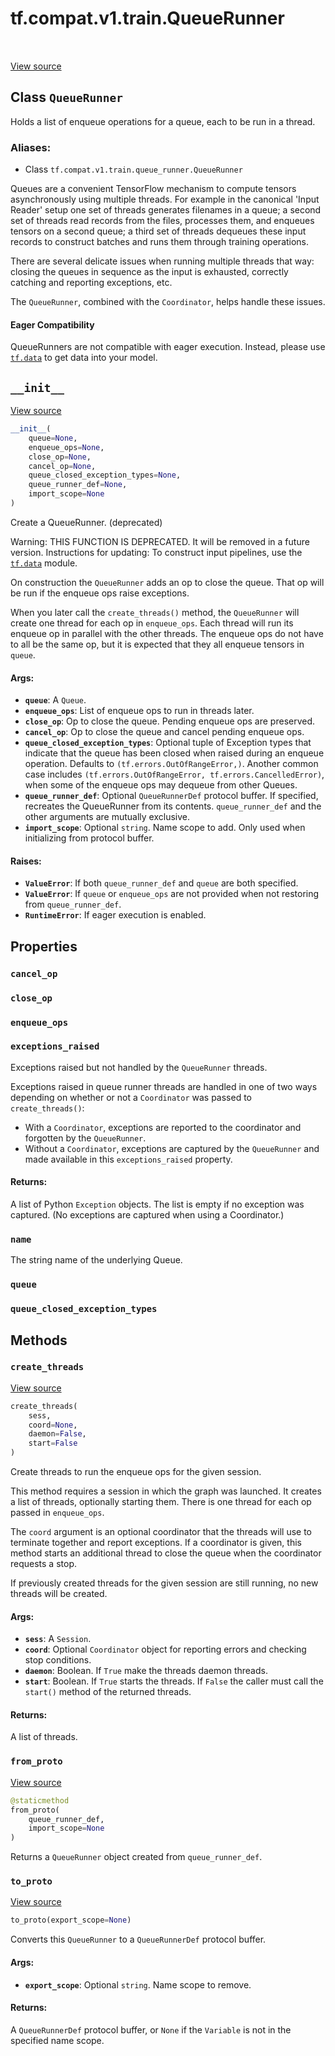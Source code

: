 <div itemscope itemtype="http://developers.google.com/ReferenceObject">
<meta itemprop="name" content="tf.compat.v1.train.QueueRunner" />
<meta itemprop="path" content="Stable" />
<meta itemprop="property" content="cancel_op"/>
<meta itemprop="property" content="close_op"/>
<meta itemprop="property" content="enqueue_ops"/>
<meta itemprop="property" content="exceptions_raised"/>
<meta itemprop="property" content="name"/>
<meta itemprop="property" content="queue"/>
<meta itemprop="property" content="queue_closed_exception_types"/>
<meta itemprop="property" content="__init__"/>
<meta itemprop="property" content="create_threads"/>
<meta itemprop="property" content="from_proto"/>
<meta itemprop="property" content="to_proto"/>
</div>

# tf.compat.v1.train.QueueRunner

<!-- Insert buttons -->

<table class="tfo-notebook-buttons tfo-api" align="left">
</table>

<a target="_blank" href="/code/stable/tensorflow/python/training/queue_runner_impl.py">View source</a>



## Class `QueueRunner`

<!-- Start diff -->
Holds a list of enqueue operations for a queue, each to be run in a thread.



### Aliases:

* Class `tf.compat.v1.train.queue_runner.QueueRunner`


<!-- Placeholder for "Used in" -->

Queues are a convenient TensorFlow mechanism to compute tensors
asynchronously using multiple threads. For example in the canonical 'Input
Reader' setup one set of threads generates filenames in a queue; a second set
of threads read records from the files, processes them, and enqueues tensors
on a second queue; a third set of threads dequeues these input records to
construct batches and runs them through training operations.

There are several delicate issues when running multiple threads that way:
closing the queues in sequence as the input is exhausted, correctly catching
and reporting exceptions, etc.

The `QueueRunner`, combined with the `Coordinator`, helps handle these issues.



#### Eager Compatibility
QueueRunners are not compatible with eager execution. Instead, please
use <a href="../../../../tf/data.md"><code>tf.data</code></a> to get data into your model.



<h2 id="__init__"><code>__init__</code></h2>

<a target="_blank" href="/code/stable/tensorflow/python/training/queue_runner_impl.py">View source</a>

``` python
__init__(
    queue=None,
    enqueue_ops=None,
    close_op=None,
    cancel_op=None,
    queue_closed_exception_types=None,
    queue_runner_def=None,
    import_scope=None
)
```

Create a QueueRunner. (deprecated)

Warning: THIS FUNCTION IS DEPRECATED. It will be removed in a future version.
Instructions for updating:
To construct input pipelines, use the <a href="../../../../tf/data.md"><code>tf.data</code></a> module.

On construction the `QueueRunner` adds an op to close the queue.  That op
will be run if the enqueue ops raise exceptions.

When you later call the `create_threads()` method, the `QueueRunner` will
create one thread for each op in `enqueue_ops`.  Each thread will run its
enqueue op in parallel with the other threads.  The enqueue ops do not have
to all be the same op, but it is expected that they all enqueue tensors in
`queue`.

#### Args:


* <b>`queue`</b>: A `Queue`.
* <b>`enqueue_ops`</b>: List of enqueue ops to run in threads later.
* <b>`close_op`</b>: Op to close the queue. Pending enqueue ops are preserved.
* <b>`cancel_op`</b>: Op to close the queue and cancel pending enqueue ops.
* <b>`queue_closed_exception_types`</b>: Optional tuple of Exception types that
  indicate that the queue has been closed when raised during an enqueue
  operation.  Defaults to `(tf.errors.OutOfRangeError,)`.  Another common
  case includes `(tf.errors.OutOfRangeError, tf.errors.CancelledError)`,
  when some of the enqueue ops may dequeue from other Queues.
* <b>`queue_runner_def`</b>: Optional `QueueRunnerDef` protocol buffer. If specified,
  recreates the QueueRunner from its contents. `queue_runner_def` and the
  other arguments are mutually exclusive.
* <b>`import_scope`</b>: Optional `string`. Name scope to add. Only used when
  initializing from protocol buffer.


#### Raises:


* <b>`ValueError`</b>: If both `queue_runner_def` and `queue` are both specified.
* <b>`ValueError`</b>: If `queue` or `enqueue_ops` are not provided when not
  restoring from `queue_runner_def`.
* <b>`RuntimeError`</b>: If eager execution is enabled.



## Properties

<h3 id="cancel_op"><code>cancel_op</code></h3>




<h3 id="close_op"><code>close_op</code></h3>




<h3 id="enqueue_ops"><code>enqueue_ops</code></h3>




<h3 id="exceptions_raised"><code>exceptions_raised</code></h3>

Exceptions raised but not handled by the `QueueRunner` threads.

Exceptions raised in queue runner threads are handled in one of two ways
depending on whether or not a `Coordinator` was passed to
`create_threads()`:

* With a `Coordinator`, exceptions are reported to the coordinator and
  forgotten by the `QueueRunner`.
* Without a `Coordinator`, exceptions are captured by the `QueueRunner` and
  made available in this `exceptions_raised` property.

#### Returns:

A list of Python `Exception` objects.  The list is empty if no exception
was captured.  (No exceptions are captured when using a Coordinator.)


<h3 id="name"><code>name</code></h3>

The string name of the underlying Queue.


<h3 id="queue"><code>queue</code></h3>




<h3 id="queue_closed_exception_types"><code>queue_closed_exception_types</code></h3>






## Methods

<h3 id="create_threads"><code>create_threads</code></h3>

<a target="_blank" href="/code/stable/tensorflow/python/training/queue_runner_impl.py">View source</a>

``` python
create_threads(
    sess,
    coord=None,
    daemon=False,
    start=False
)
```

Create threads to run the enqueue ops for the given session.

This method requires a session in which the graph was launched.  It creates
a list of threads, optionally starting them.  There is one thread for each
op passed in `enqueue_ops`.

The `coord` argument is an optional coordinator that the threads will use
to terminate together and report exceptions.  If a coordinator is given,
this method starts an additional thread to close the queue when the
coordinator requests a stop.

If previously created threads for the given session are still running, no
new threads will be created.

#### Args:


* <b>`sess`</b>: A `Session`.
* <b>`coord`</b>: Optional `Coordinator` object for reporting errors and checking
  stop conditions.
* <b>`daemon`</b>: Boolean.  If `True` make the threads daemon threads.
* <b>`start`</b>: Boolean.  If `True` starts the threads.  If `False` the
  caller must call the `start()` method of the returned threads.


#### Returns:

A list of threads.


<h3 id="from_proto"><code>from_proto</code></h3>

<a target="_blank" href="/code/stable/tensorflow/python/training/queue_runner_impl.py">View source</a>

``` python
@staticmethod
from_proto(
    queue_runner_def,
    import_scope=None
)
```

Returns a `QueueRunner` object created from `queue_runner_def`.


<h3 id="to_proto"><code>to_proto</code></h3>

<a target="_blank" href="/code/stable/tensorflow/python/training/queue_runner_impl.py">View source</a>

``` python
to_proto(export_scope=None)
```

Converts this `QueueRunner` to a `QueueRunnerDef` protocol buffer.


#### Args:


* <b>`export_scope`</b>: Optional `string`. Name scope to remove.


#### Returns:

A `QueueRunnerDef` protocol buffer, or `None` if the `Variable` is not in
the specified name scope.




